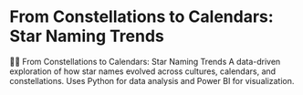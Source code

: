 # From Constellations to Calendars: Star Naming Trends
 📅🔭 From Constellations to Calendars: Star Naming Trends A data-driven exploration of how star names evolved across cultures, calendars, and constellations. Uses Python for data analysis and Power BI for visualization.
